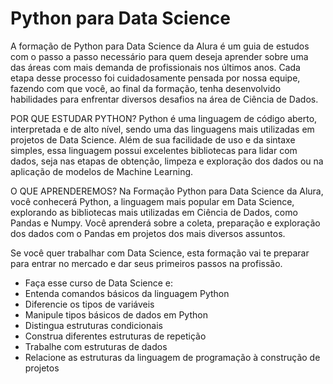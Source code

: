 # Python para Data Science

A formação de Python para Data Science da Alura é um guia de estudos com o passo a passo necessário para quem deseja aprender sobre uma das áreas com mais demanda de profissionais nos últimos anos. Cada etapa desse processo foi cuidadosamente pensada por nossa equipe, fazendo com que você, ao final da formação, tenha desenvolvido habilidades para enfrentar diversos desafios na área de Ciência de Dados.

POR QUE ESTUDAR PYTHON?
Python é uma linguagem de código aberto, interpretada e de alto nível, sendo uma das linguagens mais utilizadas em projetos de Data Science. Além de sua facilidade de uso e da sintaxe simples, essa linguagem possui excelentes bibliotecas para lidar com dados, seja nas etapas de obtenção, limpeza e exploração dos dados ou na aplicação de modelos de Machine Learning.

O QUE APRENDEREMOS?
Na Formação Python para Data Science da Alura, você conhecerá Python, a linguagem mais popular em Data Science, explorando as bibliotecas mais utilizadas em Ciência de Dados, como Pandas e Numpy. Você aprenderá sobre a coleta, preparação e exploração dos dados com o Pandas em projetos dos mais diversos assuntos.

Se você quer trabalhar com Data Science, esta formação vai te preparar para entrar no mercado e dar seus primeiros passos na profissão.

* Faça esse curso de Data Science e:
* Entenda comandos básicos da linguagem Python
* Diferencie os tipos de variáveis
* Manipule tipos básicos de dados em Python
* Distingua estruturas condicionais
* Construa diferentes estruturas de repetição
* Trabalhe com estruturas de dados
* Relacione as estruturas da linguagem de programação à construção de projetos

